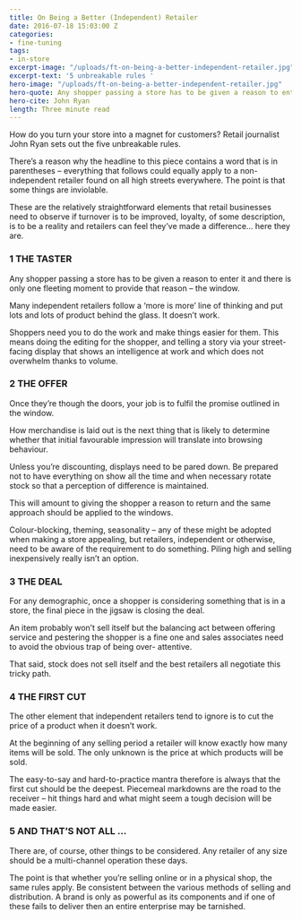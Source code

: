 ```yaml
---
title: On Being a Better (Independent) Retailer
date: 2016-07-18 15:03:00 Z
categories:
- fine-tuning
tags:
- in-store
excerpt-image: "/uploads/ft-on-being-a-better-independent-retailer.jpg"
excerpt-text: '5 unbreakable rules '
hero-image: "/uploads/ft-on-being-a-better-independent-retailer.jpg"
hero-quote: Any shopper passing a store has to be given a reason to enter it.
hero-cite: John Ryan
length: Three minute read
---
```


How do you turn your store into a magnet for customers? Retail journalist John Ryan sets out the five unbreakable rules. 

There’s a reason why the headline to this piece contains a word that is in parentheses – everything that follows could equally apply to a non-independent retailer found on all high streets everywhere. The point is that some things are inviolable. 

These are the relatively straightforward elements that retail businesses need to observe if turnover is to be improved, loyalty, of some description, is to be a reality and retailers can feel they’ve made a difference… here they are. 

### 1 THE TASTER 

Any shopper passing a store has to be given a reason to enter it and there is only one fleeting moment to provide that reason – the window. 

Many independent retailers follow a ‘more is more’ line of thinking and put lots and lots of product behind the glass. It doesn’t work. 

Shoppers need you to do the work and make things easier for them. This means doing the editing for the shopper, and telling a story via your street-facing display that shows an intelligence at work and which does not overwhelm thanks to volume. 

### 2 THE OFFER 

Once they’re though the doors, your job is to fulfil the promise outlined in the window. 

How merchandise is laid out is the next thing that is likely to determine whether that initial favourable impression will translate into browsing behaviour. 

Unless you’re discounting, displays need to be pared down. Be prepared not to have everything on show all the time and when necessary rotate stock so that a perception of difference is maintained. 

This will amount to giving the shopper a reason to return and the same approach should be applied to the windows. 

Colour-blocking, theming, seasonality – any of these might be adopted when making a store appealing, but retailers, independent or otherwise, need to be aware of the requirement to do something. Piling high and selling inexpensively really isn’t an option. 

### 3 THE DEAL 

For any demographic, once a shopper is considering something that is in a store, the final piece in the jigsaw is closing the deal. 

An item probably won’t sell itself but the balancing act between offering service and pestering the shopper is a fine one and sales associates need to avoid the obvious trap of being over- attentive. 

That said, stock does not sell itself and the best retailers all negotiate this tricky path. 

### 4 THE FIRST CUT

The other element that independent retailers tend to ignore is to cut the price of a product when it doesn’t work. 

At the beginning of any selling period a retailer will know exactly how many items will be sold. The only unknown is the price at which products will be sold. 

The easy-to-say and hard-to-practice mantra therefore is always that the first cut should be the deepest. Piecemeal markdowns are the road to the receiver – hit things hard and what might seem a tough decision will be made easier. 

### 5 AND THAT’S NOT ALL …

There are, of course, other things to be considered. Any retailer of any size should be a multi-channel operation these days. 

The point is that whether you’re selling online or in a physical shop, the same rules apply. Be consistent between the various methods of selling and distribution. A brand is only as powerful as its components and if one of these fails to deliver then an entire enterprise may be tarnished. 

